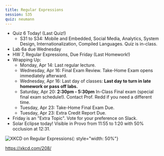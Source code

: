 ```yaml
---
title: Regular Expressions
session: S35
quiz: neumann
---
```


* Quiz 6 Today! (Last Quiz!)
    * S31 to S34: Mobile and Embedded, Social Media, Analytics, System Design, Internationalization, Compiled Languages. Quiz is in-class.
* Lab 6a due Wednesday
* HW 7, Regular Expressions, Due Friday (Last Homework!)
* Wrapping Up:
    * Monday, Apr 14: Last regular lecture.
    * Wednesday, Apr 16: Final Exam Review. Take-Home Exam opens immediately afterward.
    * Wednesday, Apr 16: Last day of classes: **Last day to turn in late homework or pass off labs.**
    * Saturday, Apr 20: **2:30pm - 5:30pm** In-Class Final exam (special final exam schedule!). Contact Prof. Redd if you need a different time.
    * Tuesday, Apr 23: Take-Home Final Exam Due.
    * Tuesday, Apr 23: Extra Credit Report Due.
* Friday is an "Extra Topic". Vote for your preference on Slack.
* Solar Eclipse today! Visible in Provo from 11:55 to 1:20 with 50% occlusion at 12:31.

![XKCD on Regular Expressions](https://imgs.xkcd.com/comics/regular_expressions.png){: style="width: 50%"}

https://xkcd.com/208/

